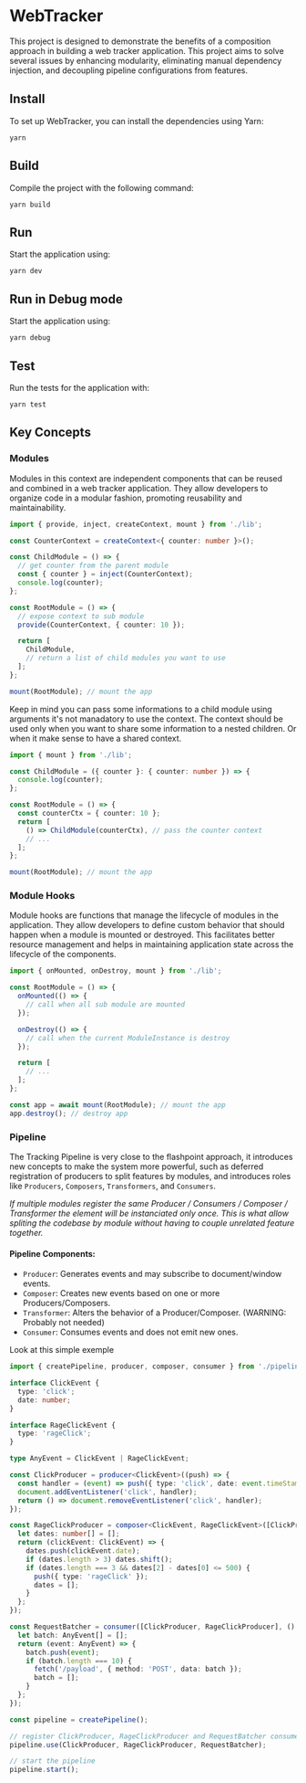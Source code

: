 # WebTracker

This project is designed to demonstrate the benefits of a composition approach in building a web tracker application. This project aims to solve several issues by enhancing modularity, eliminating manual dependency injection, and decoupling pipeline configurations from features.

## Install

To set up WebTracker, you can install the dependencies using Yarn:

```shell
yarn
```

## Build

Compile the project with the following command:

```shell
yarn build
```

## Run

Start the application using:

```shell
yarn dev
```

## Run in Debug mode

Start the application using:

```shell
yarn debug
```

## Test

Run the tests for the application with:

```shell
yarn test
```

## Key Concepts

### Modules

Modules in this context are independent components that can be reused and combined in a web tracker application. They allow developers to organize code in a modular fashion, promoting reusability and maintainability.

```typescript
import { provide, inject, createContext, mount } from './lib';

const CounterContext = createContext<{ counter: number }>();

const ChildModule = () => {
  // get counter from the parent module
  const { counter } = inject(CounterContext);
  console.log(counter);
};

const RootModule = () => {
  // expose context to sub module
  provide(CounterContext, { counter: 10 });

  return [
    ChildModule,
    // return a list of child modules you want to use
  ];
};

mount(RootModule); // mount the app
```

Keep in mind you can pass some informations to a child module using arguments it's not manadatory to use the context.
The context should be used only when you want to share some information to a nested children. Or when it make sense to have a shared context.

```typescript
import { mount } from './lib';

const ChildModule = ({ counter }: { counter: number }) => {
  console.log(counter);
};

const RootModule = () => {
  const counterCtx = { counter: 10 };
  return [
    () => ChildModule(counterCtx), // pass the counter context
    // ...
  ];
};

mount(RootModule); // mount the app
```

### Module Hooks

Module hooks are functions that manage the lifecycle of modules in the application. They allow developers to define custom behavior that should happen when a module is mounted or destroyed. This facilitates better resource management and helps in maintaining application state across the lifecycle of the components.

```typescript
import { onMounted, onDestroy, mount } from './lib';

const RootModule = () => {
  onMounted(() => {
    // call when all sub module are mounted
  });

  onDestroy(() => {
    // call when the current ModuleInstance is destroy
  });

  return [
    // ...
  ];
};

const app = await mount(RootModule); // mount the app
app.destroy(); // destroy app
```

### Pipeline
The Tracking Pipeline is very close to the flashpoint approach, it introduces new concepts to make the system more powerful, such as deferred registration of producers to split features by modules, and introduces roles like `Producers`, `Composers`, `Transformers`, and `Consumers`.

_If multiple modules register the same Producer / Consumers / Composer / Transformer the element will be instanciated only once. This is what allow spliting the codebase by module without having to couple unrelated feature together._

#### Pipeline Components:

- `Producer`: Generates events and may subscribe to document/window events.
- `Composer`: Creates new events based on one or more Producers/Composers.
- `Transformer`: Alters the behavior of a Producer/Composer. (WARNING: Probably not needed)
- `Consumer`: Consumes events and does not emit new ones.

Look at this simple exemple

```typescript
import { createPipeline, producer, composer, consumer } from './pipeline';

interface ClickEvent {
  type: 'click';
  date: number;
}

interface RageClickEvent {
  type: 'rageClick';
}

type AnyEvent = ClickEvent | RageClickEvent;

const ClickProducer = producer<ClickEvent>((push) => {
  const handler = (event) => push({ type: 'click', date: event.timeStamp });
  document.addEventListener('click', handler);
  return () => document.removeEventListener('click', handler);
});

const RageClickProducer = composer<ClickEvent, RageClickEvent>([ClickProducer], (push) => {
  let dates: number[] = [];
  return (clickEvent: ClickEvent) => {
    dates.push(clickEvent.date);
    if (dates.length > 3) dates.shift();
    if (dates.length === 3 && dates[2] - dates[0] <= 500) {
      push({ type: 'rageClick' });
      dates = [];
    }
  };
});

const RequestBatcher = consumer([ClickProducer, RageClickProducer], () => {
  let batch: AnyEvent[] = [];
  return (event: AnyEvent) => {
    batch.push(event);
    if (batch.length === 10) {
      fetch('/payload', { method: 'POST', data: batch });
      batch = [];
    }
  };
});

const pipeline = createPipeline();

// register ClickProducer, RageClickProducer and RequestBatcher consumer
pipeline.use(ClickProducer, RageClickProducer, RequestBatcher);

// start the pipeline
pipeline.start();
```